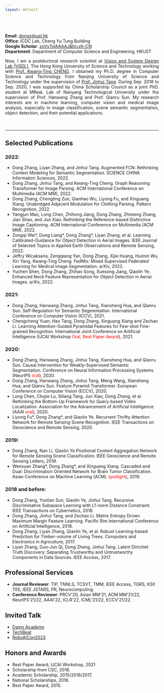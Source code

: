 ```yaml
---
layout: default
---
```

　<br/>
　<br/>
**Email**: <dongz@ust.hk><br/>
**Office**: ICDC Lab, Cheng Yu Tung Building<br/>
**Google Scholar**: [zxVy7sIAAAAJ&hl=zh-CN](https://scholar.google.com/citations?user=zxVy7sIAAAAJ&hl=zh-CN)<br/>
**Department**: Department of Computer Science and Engineering, HKUST

<div align="justify">

Now, I am a postdoctoral research scientist at 
<a href="http://vsdl.ust.hk/people.html">Vision and System Design Lab (VSDL)</a>, The Hong Kong University of Science and Technology working with <a href="https://seng.hkust.edu.hk/about/people/faculty/tim-kwang-ting-cheng">Prof. Kwang-Ting CHENG</a>. I obtained my Ph.D. degree in Computer Science and Technology from Nanjing University of Science and Technology under the supervision of <a href="http://gsmis.njust.edu.cn/open/TutorInfo.aspx?dsbh=vXtXlpkb!DG57dx!7t4N7w==&yxsh=4iVdgPyuKTE=&zydm=QP9JvMVDx3k=">Prof. Jinhui Tang</a>. During Sep. 2018 to Sep. 2020, I was supported by China Scholarship Council as a joint PhD. student at MReaL Lab of Nanyang Technological University under the supervision of Prof. Hanwang Zhang and Prof. Qianru Sun. My research interests are in machine learning, computer vision and medical image analysis, especially in image classification, scene semantic segmentation, object detection, and their potential applications. 
</div>

　<br/>

-----

## Selected Publications   
### 2022:
- Dong Zhang, Liyan Zhang, and Jinhui Tang. Augmented FCN: Rethinking Context Modeling for Semantic Segmentation. SCIENCE CHINA Information Sciences, 2022.
- Dong Zhang, Jinhui Tang, and Kwang-Ting Cheng. Graph Reasoning Transformer for Image Parsing. ACM International Conference on Multimedia (ACM MM), 2022.
- Dong Zhang, Chengting Zuo, Qianhao Wu, Liyong Fu, and Xinguang Xiang. Unabridged Adjacent Modulation for Clothing Parsing. Pattern Recognition, 2022.
- Yangjun Mao, Long Chen, Zhihong Jiang, Dong Zhang, Zhimeng Zhang, Jian Shao, and Jun Xiao. Rethinking the Reference-based Distinctive Image Captioning. ACM International Conference on Multimedia (ACM MM), 2022.
- Zongqi Wei\*, Dong Liang\*, Dong Zhang\*, Liyan Zhang, et al. Learning Calibrated-Guidance for Object Detection in Aerial Images. IEEE Journal of Selected Topics in Applied Earth Observations and Remote Sensing, 2022.
- Jeffry Wicaksana, Zengqiang Yan, Dong Zhang, Xijie Huang, Huimin Wu, Xin Yang, Kwang-Ting Cheng. FedMix: Mixed Supervised Federated Learning for Medical Image Segmentation. arXiv, 2022. 
- Yuchen Shen, Dong Zhang, Zhihao Song, Xuesong Jiang, Qiaolin Ye. Enhanced Neck Feature Representation for Object Detection in Aerial Images. arXiv, 2022.

### 2021:
- Dong Zhang, Hanwang Zhang, Jinhui Tang, Xiansheng Hua, and Qianru Sun. Self-Regulation for Semantic Segmentation. International Conference on Computer Vision (ICCV), 2021.
- Chengcheng Yuan, Hao Tang, Dong Zhang, Xinguang Xiang and Zechao Li. Learning Attention-Guided Pyramidal Features for Few-shot Fine-grained Recognition. International Joint Conference on Artificial Intelligence (IJCAI Workshop <font color=red>Oral, Best Paper Award</font>), 2021.

### 2020:
- Dong Zhang, Hanwang Zhang, Jinhui Tang, Xiansheng Hua, and Qianru Sun. Causal Intervention for Weakly-Supervised Semantic Segmentation. Conference on Neural Information Processing Systems (NeurIPS <font color=red>oral</font>), 2020.
- Dong Zhang, Hanwang Zhang, Jinhui Tang, Meng Wang, Xiansheng Hua, and Qianru Sun. Feature Pyramid Transformer. European Conference on Computer Vision (ECCV), 2020.
- Long Chen, Chujie Lu, Siliang Tang, Jun Xiao, Dong Zhang, et al. Rethinking the Bottom-Up Framework for Query-based Video Localization. Association for the Advancement of Artificial Intelligence (AAAI <font color=red>oral</font>), 2020. 
- Liyong Fu\*, Dong Zhang\*, and Qiaolin Ye. Recurrent Thrifty Attention Network for Remote Sensing Scene Recognition. IEEE Transactions on Geoscience and Remote Sensing, 2020.

### 2019:
- Dong Zhang, Nan Li, Qiaolin Ye.Positional Context Aggregation Network for Remote Sensing Scene Classification. IEEE Geoscience and Remote Sensing Letters, 2019.
- Wenxuan Zhang\*, Dong Zhang\*, and Xinguang Xiang. Cascaded and Dual: Discrimination Oriented Network for Brain Tumor Classification. Asian Conference on Machine Learning (ACML <font color=red>spotlight</font>), 2019. 

### 2018 and before:
- Dong Zhang, Yunlian Sun, Qiaolin Ye, Jinhui Tang. Recursive Discriminative Subspace Learning with L1-norm Distance Constraint. IEEE Transactions on Cybernetics, 2018.
- Dong Zhang, Jinhui Tang, and Zechao Li. Matrix Entropy Driven Maximum Margin Feature Learning. Pacific Rim International Conference on Artificial Intelligence, 2018.
- Dong Zhang, Liyan Zhang, Qiaolin Ye, et al. Robust Learning-based Prediction for Timber-volume of Living Trees. Computers and Electronics in Agriculture, 2017.
- Liyan Zhang, Guo-Jun Qi, Dong Zhang, Jinhui Tang. Latent Dirichlet Truth Discovery: Separating Trustworthy and Untrustworthy Components in Data Sources. IEEE Access, 2017. 

## Professional Services
- **Journal Reviewer**: TIP, TNNLS, TCSVT, TMM, IEEE Access, TGRS, KSII TIIS, IEEE JSTARS, PR, Neurocomputing.
- **Conference Reviewer**: PRCV'20, Asian MM'21, ACM MM'21/22, NeurIPS'21/22, AAAI'22, ICLR'22, ICML'21/22, ECCV'21/22.

## Invited Talk
- [Damo Academy](https://t.bilibili.com/464398595921845696?tab=2)
- [TechBeat](https://www.techbeat.net/talk-info?id=483)
- [RoboAICon2023](https://2023.theresearchcatalyst-robo.com/)

## Honors and Awards
- Best Paper Award, IJCAI Workshop, 2021
- Scholarship from CSC, 2018.
- Academic Scholarship, 2015/2016/2017.
- National Scholarships, 2016.
- Best Paper Award, 2015.
